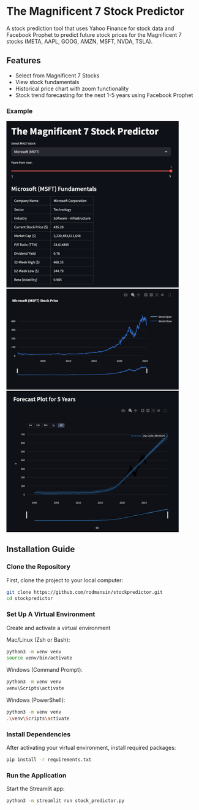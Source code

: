 # The Magnificent 7 Stock Predictor

A stock prediction tool that uses Yahoo Finance for stock data and Facebook Prophet to predict future stock prices for the Magnificent 7 stocks (META, AAPL, GOOG, AMZN, MSFT, NVDA, TSLA).

## Features
- Select from Magnificent 7 Stocks
- View stock fundamentals
- Historical price chart with zoom functionality 
- Stock trend forecasting for the next 1-5 years using Facebook Prophet

### Example
<img src="images/example1.png" width="450">
<img src="images/example2.png" width="450">
<img src="images/example3.png" width="450">

## Installation Guide

### Clone the Repository
First, clone the project to your local computer:
```sh
git clone https://github.com/rodmansin/stockpredictor.git
cd stockpredictor
```

### Set Up A Virtual Environment
Create and activate a virtual environment

Mac/Linux (Zsh or Bash):
```sh
python3 -m venv venv
source venv/bin/activate
```
Windows (Command Prompt):
```sh
python3 -m venv venv
venv\Scripts\activate
```
Windows (PowerShell):
```sh
python3 -m venv venv
.\venv\Scripts\activate
```

### Install Dependencies
After activating your virtual environment, install required packages:
```sh
pip install -r requirements.txt
```

### Run the Application
Start the Streamlit app:
```sh
python3 -m streamlit run stock_predictor.py
```